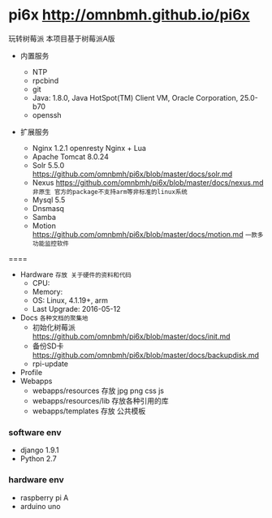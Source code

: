 pi6x <http://omnbmh.github.io/pi6x>
====
玩转树莓派 本项目基于树莓派A版

- 内置服务
    - NTP
    - rpcbind
    - git
    - Java: 1.8.0, Java HotSpot(TM) Client VM, Oracle Corporation, 25.0-b70
    - openssh

- 扩展服务
    - Nginx 1.2.1 openresty  Nginx + Lua
    - Apache Tomcat 8.0.24
    - Solr 5.5.0 <https://github.com/omnbmh/pi6x/blob/master/docs/solr.md>
    - Nexus <https://github.com/omnbmh/pi6x/blob/master/docs/nexus.md> `非原生 官方的package不支持arm等非标准的linux系统`
    - Mysql 5.5
    - Dnsmasq
    - Samba
    - Motion <https://github.com/omnbmh/pi6x/blob/master/docs/motion.md>  `一款多功能监控软件`

====
- Hardware `存放 关于硬件的资料和代码`
    - CPU:
    - Memory:
    - OS: Linux, 4.1.19+, arm
    - Last Upgrade: 2016-05-12
- Docs `各种文档的聚集地`
    - 初始化树莓派 <https://github.com/omnbmh/pi6x/blob/master/docs/init.md>
    - 备份SD卡 <https://github.com/omnbmh/pi6x/blob/master/docs/backupdisk.md>
    - rpi-update
- Profile
- Webapps
    - webapps/resources 存放 jpg png css js
    - webapps/resources/lib 存放各种引用的库
    - webapps/templates 存放 公共模板


### software env
- django 1.9.1
- Python 2.7


### hardware env
- raspberry pi A
- arduino uno
